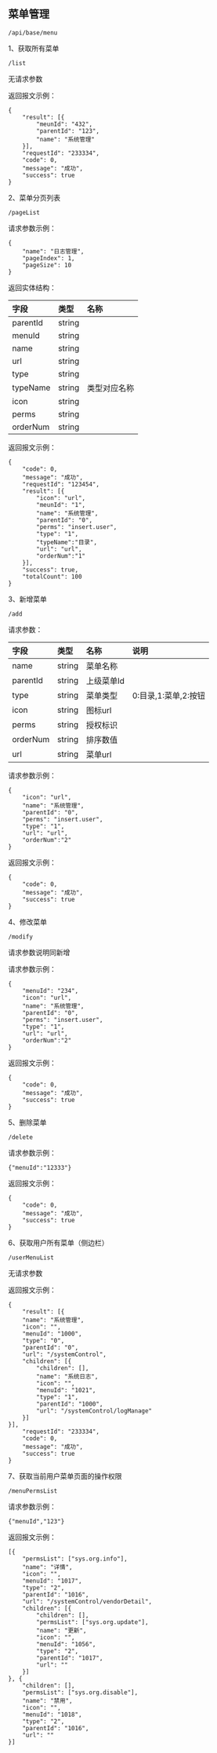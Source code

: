 ## 菜单管理

```
/api/base/menu
```

1、获取所有菜单

```
/list
```

无请求参数

返回报文示例：

```
{
    "result": [{
        "meunId": "432",
        "parentId": "123",
        "name": "系统管理"
    }],
    "requestId": "233334",
    "code": 0,
    "message": "成功",
    "success": true
}
```

2、菜单分页列表

```
/pageList
```

请求参数示例：

```
{
    "name": "日志管理",
    "pageIndex": 1,
    "pageSize": 10
}
```

返回实体结构：

| 字段 | 类型 | 名称 |
| :--- | :--- | :--- |
| parentId | string |  |
| menuId | string |  |
| name | string |  |
| url | string |  |
| type | string |  |
| typeName | string | 类型对应名称 |
| icon | string |  |
| perms | string |  |
| orderNum | string |  |

返回报文示例：

```
{
    "code": 0,
    "message": "成功",
    "requestId": "123454",
    "result": [{
        "icon": "url",
        "meunId": "1",
        "name": "系统管理",
        "parentId": "0",
        "perms": "insert.user",
        "type": "1",
        "typeName":"目录",
        "url": "url",
        "orderNum":"1"
    }],
    "success": true,
    "totalCount": 100
}
```

3、新增菜单

```
/add
```

请求参数：

| 字段 | 类型 | 名称 | 说明 |
| :--- | :--- | :--- | :--- |
| name | string | 菜单名称 |  |
| parentId | string | 上级菜单Id |  |
| type | string | 菜单类型 | 0:目录,1:菜单,2:按钮 |
| icon | string | 图标url |  |
| perms | string | 授权标识 |  |
| orderNum | string | 排序数值 |  |
| url | string | 菜单url |  |

请求参数示例：

```
{
    "icon": "url",
    "name": "系统管理",
    "parentId": "0",
    "perms": "insert.user",
    "type": "1",
    "url": "url",
    "orderNum":"2"
}
```

返回报文示例：

```
{
    "code": 0,
    "message": "成功",
    "success": true
}
```

4、修改菜单

```
/modify
```

请求参数说明同新增

请求参数示例：

```
{
    "menuId": "234",
    "icon": "url",
    "name": "系统管理",
    "parentId": "0",
    "perms": "insert.user",
    "type": "1",
    "url": "url",
    "orderNum":"2"
}
```

返回报文示例：

```
{
    "code": 0,
    "message": "成功",
    "success": true
}
```

5、删除菜单

```
/delete
```

请求参数示例：

```
{"menuId":"12333"}
```

返回报文示例：

```
{
    "code": 0,
    "message": "成功",
    "success": true
}
```

6、获取用户所有菜单（侧边栏）

```
/userMenuList
```

无请求参数

返回报文示例：

```
{
    "result": [{
    "name": "系统管理",
    "icon": "",
    "menuId": "1000",
    "type": "0",
    "parentId": "0",
    "url": "/systemControl",
    "children": [{
        "children": [],
        "name": "系统日志",
        "icon": "",
        "menuId": "1021",
        "type": "1",
        "parentId": "1000",
        "url": "/systemControl/logManage"
    }]
}],
    "requestId": "233334",
    "code": 0,
    "message": "成功",
    "success": true
}
```

7、获取当前用户菜单页面的操作权限

```
/menuPermsList
```

请求参数示例：

```
{"menuId","123"}
```

返回报文示例：

```
[{
    "permsList": ["sys.org.info"],
    "name": "详情",
    "icon": "",
    "menuId": "1017",
    "type": "2",
    "parentId": "1016",
    "url": "/systemControl/vendorDetail",
    "children": [{
        "children": [],
        "permsList": ["sys.org.update"],
        "name": "更新",
        "icon": "",
        "menuId": "1056",
        "type": "2",
        "parentId": "1017",
        "url": ""
    }]
}, {
    "children": [],
    "permsList": ["sys.org.disable"],
    "name": "禁用",
    "icon": "",
    "menuId": "1018",
    "type": "2",
    "parentId": "1016",
    "url": ""
}]
```



